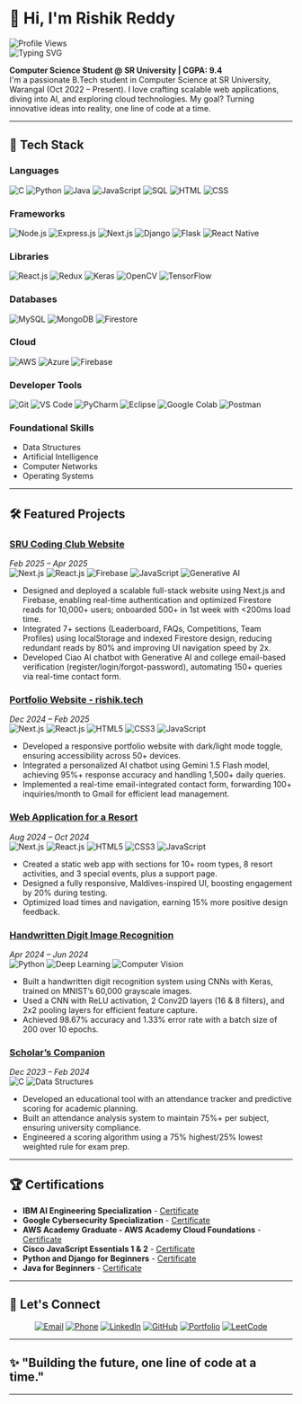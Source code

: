 # 👋 Hi, I'm Rishik Reddy

![Profile Views](https://komarev.com/ghpvc/?username=yourusername&color=blue)  
![Typing SVG](https://readme-typing-svg.herokuapp.com?font=Fira+Code&size=20&pause=1000&color=00FF00&width=435&lines=Full-Stack+Developer+%7C+AI+Enthusiast+%7C+Cloud+Explorer)

**Computer Science Student @ SR University | CGPA: 9.4**  
I'm a passionate B.Tech student in Computer Science at SR University, Warangal (Oct 2022 – Present). I love crafting scalable web applications, diving into AI, and exploring cloud technologies. My goal? Turning innovative ideas into reality, one line of code at a time.

---

## 🚀 Tech Stack

### Languages
![C](https://img.shields.io/badge/-C-00599C?style=flat-square&logo=c&logoColor=white)
![Python](https://img.shields.io/badge/-Python-3776AB?style=flat-square&logo=python&logoColor=white)
![Java](https://img.shields.io/badge/-Java-007396?style=flat-square&logo=java&logoColor=white)
![JavaScript](https://img.shields.io/badge/-JavaScript-F7DF1E?style=flat-square&logo=javascript&logoColor=black)
![SQL](https://img.shields.io/badge/-SQL-4479A1?style=flat-square&logo=postgresql&logoColor=white)
![HTML](https://img.shields.io/badge/-HTML5-E34F26?style=flat-square&logo=html5&logoColor=white)
![CSS](https://img.shields.io/badge/-CSS3-1572B6?style=flat-square&logo=css3&logoColor=white)

### Frameworks
![Node.js](https://img.shields.io/badge/-Node.js-339933?style=flat-square&logo=node.js&logoColor=white)
![Express.js](https://img.shields.io/badge/-Express.js-000000?style=flat-square&logo=express&logoColor=white)
![Next.js](https://img.shields.io/badge/-Next.js-000000?style=flat-square&logo=next.js&logoColor=white)
![Django](https://img.shields.io/badge/-Django-092E20?style=flat-square&logo=django&logoColor=white)
![Flask](https://img.shields.io/badge/-Flask-000000?style=flat-square&logo=flask&logoColor=white)
![React Native](https://img.shields.io/badge/-React_Native-61DAFB?style=flat-square&logo=react&logoColor=black)

### Libraries
![React.js](https://img.shields.io/badge/-React.js-61DAFB?style=flat-square&logo=react&logoColor=black)
![Redux](https://img.shields.io/badge/-Redux-764ABC?style=flat-square&logo=redux&logoColor=white)
![Keras](https://img.shields.io/badge/-Keras-D00000?style=flat-square&logo=keras&logoColor=white)
![OpenCV](https://img.shields.io/badge/-OpenCV-5C3EE8?style=flat-square&logo=opencv&logoColor=white)
![TensorFlow](https://img.shields.io/badge/-TensorFlow-FF6F00?style=flat-square&logo=tensorflow&logoColor=white)

### Databases
![MySQL](https://img.shields.io/badge/-MySQL-4479A1?style=flat-square&logo=mysql&logoColor=white)
![MongoDB](https://img.shields.io/badge/-MongoDB-47A248?style=flat-square&logo=mongodb&logoColor=white)
![Firestore](https://img.shields.io/badge/-Firestore-FFCA28?style=flat-square&logo=google-cloud&logoColor=black)

### Cloud
![AWS](https://img.shields.io/badge/-AWS-232F3E?style=flat-square&logo=amazon-aws&logoColor=white)
![Azure](https://img.shields.io/badge/-Azure-0078D4?style=flat-square&logo=microsoft-azure&logoColor=white)
![Firebase](https://img.shields.io/badge/-Firebase-FFCA28?style=flat-square&logo=firebase&logoColor=black)

### Developer Tools
![Git](https://img.shields.io/badge/-Git-F05032?style=flat-square&logo=git&logoColor=white)
![VS Code](https://img.shields.io/badge/-VS_Code-007ACC?style=flat-square&logo=visual-studio-code&logoColor=white)
![PyCharm](https://img.shields.io/badge/-PyCharm-000000?style=flat-square&logo=pycharm&logoColor=white)
![Eclipse](https://img.shields.io/badge/-Eclipse-2C2255?style=flat-square&logo=eclipse&logoColor=white)
![Google Colab](https://img.shields.io/badge/-Google_Colab-F9AB00?style=flat-square&logo=google-colab&logoColor=white)
![Postman](https://img.shields.io/badge/-Postman-FF6C37?style=flat-square&logo=postman&logoColor=white)

### Foundational Skills
- Data Structures
- Artificial Intelligence
- Computer Networks
- Operating Systems

---

## 🛠️ Featured Projects

### [SRU Coding Club Website](https://github.com/yourusername/sru-coding-club)  
*Feb 2025 – Apr 2025*  
![Next.js](https://img.shields.io/badge/-Next.js-000000?style=flat-square&logo=next.js&logoColor=white)
![React.js](https://img.shields.io/badge/-React.js-61DAFB?style=flat-square&logo=react&logoColor=black)
![Firebase](https://img.shields.io/badge/-Firebase-FFCA28?style=flat-square&logo=firebase&logoColor=black)
![JavaScript](https://img.shields.io/badge/-JavaScript-F7DF1E?style=flat-square&logo=javascript&logoColor=black)
![Generative AI](https://img.shields.io/badge/-Generative_AI-4CAF50?style=flat-square)  
- Designed and deployed a scalable full-stack website using Next.js and Firebase, enabling real-time authentication and optimized Firestore reads for 10,000+ users; onboarded 500+ in 1st week with <200ms load time.  
- Integrated 7+ sections (Leaderboard, FAQs, Competitions, Team Profiles) using localStorage and indexed Firestore design, reducing redundant reads by 80% and improving UI navigation speed by 2x.  
- Developed Ciao AI chatbot with Generative AI and college email-based verification (register/login/forgot-password), automating 150+ queries via real-time contact form.

### [Portfolio Website - rishik.tech](https://rishik.tech)  
*Dec 2024 – Feb 2025*  
![Next.js](https://img.shields.io/badge/-Next.js-000000?style=flat-square&logo=next.js&logoColor=white)
![React.js](https://img.shields.io/badge/-React.js-61DAFB?style=flat-square&logo=react&logoColor=black)
![HTML5](https://img.shields.io/badge/-HTML5-E34F26?style=flat-square&logo=html5&logoColor=white)
![CSS3](https://img.shields.io/badge/-CSS3-1572B6?style=flat-square&logo=css3&logoColor=white)
![JavaScript](https://img.shields.io/badge/-JavaScript-F7DF1E?style=flat-square&logo=javascript&logoColor=black)  
- Developed a responsive portfolio website with dark/light mode toggle, ensuring accessibility across 50+ devices.  
- Integrated a personalized AI chatbot using Gemini 1.5 Flash model, achieving 95%+ response accuracy and handling 1,500+ daily queries.  
- Implemented a real-time email-integrated contact form, forwarding 100+ inquiries/month to Gmail for efficient lead management.

### [Web Application for a Resort](https://github.com/yourusername/resort-web-app)  
*Aug 2024 – Oct 2024*  
![Next.js](https://img.shields.io/badge/-Next.js-000000?style=flat-square&logo=next.js&logoColor=white)
![React.js](https://img.shields.io/badge/-React.js-61DAFB?style=flat-square&logo=react&logoColor=black)
![HTML5](https://img.shields.io/badge/-HTML5-E34F26?style=flat-square&logo=html5&logoColor=white)
![CSS3](https://img.shields.io/badge/-CSS3-1572B6?style=flat-square&logo=css3&logoColor=white)
![JavaScript](https://img.shields.io/badge/-JavaScript-F7DF1E?style=flat-square&logo=javascript&logoColor=black)  
- Created a static web app with sections for 10+ room types, 8 resort activities, and 3 special events, plus a support page.  
- Designed a fully responsive, Maldives-inspired UI, boosting engagement by 20% during testing.  
- Optimized load times and navigation, earning 15% more positive design feedback.

### [Handwritten Digit Image Recognition](https://github.com/yourusername/digit-recognition)  
*Apr 2024 – Jun 2024*  
![Python](https://img.shields.io/badge/-Python-3776AB?style=flat-square&logo=python&logoColor=white)
![Deep Learning](https://img.shields.io/badge/-Deep_Learning-FF6F00?style=flat-square&logo=tensorflow&logoColor=white)
![Computer Vision](https://img.shields.io/badge/-Computer_Vision-5C3EE8?style=flat-square&logo=opencv&logoColor=white)  
- Built a handwritten digit recognition system using CNNs with Keras, trained on MNIST’s 60,000 grayscale images.  
- Used a CNN with ReLU activation, 2 Conv2D layers (16 & 8 filters), and 2x2 pooling layers for efficient feature capture.  
- Achieved 98.67% accuracy and 1.33% error rate with a batch size of 200 over 10 epochs.

### [Scholar’s Companion](https://github.com/yourusername/scholars-companion)  
*Dec 2023 – Feb 2024*  
![C](https://img.shields.io/badge/-C-00599C?style=flat-square&logo=c&logoColor=white)
![Data Structures](https://img.shields.io/badge/-Data_Structures-4CAF50?style=flat-square)  
- Developed an educational tool with an attendance tracker and predictive scoring for academic planning.  
- Built an attendance analysis system to maintain 75%+ per subject, ensuring university compliance.  
- Engineered a scoring algorithm using a 75% highest/25% lowest weighted rule for exam prep.

---

## 🏆 Certifications

- **IBM AI Engineering Specialization** - [Certificate](https://yourcertificate.link)  
- **Google Cybersecurity Specialization** - [Certificate](https://yourcertificate.link)  
- **AWS Academy Graduate - AWS Academy Cloud Foundations** - [Certificate](https://yourcertificate.link)  
- **Cisco JavaScript Essentials 1 & 2** - [Certificate](https://yourcertificate.link)  
- **Python and Django for Beginners** - [Certificate](https://yourcertificate.link)  
- **Java for Beginners** - [Certificate](https://yourcertificate.link)  

---

## 🤝 Let's Connect

<p align="center">
  <a href="mailto:malerishikreddy@gmail.com"><img src="https://img.shields.io/badge/-Email-D14836?style=for-the-badge&logo=gmail&logoColor=white" alt="Email"></a>
  <a href="tel:+918186949881"><img src="https://img.shields.io/badge/-Phone-25D366?style=for-the-badge&logo=whatsapp&logoColor=white" alt="Phone"></a>
  <a href="https://www.linkedin.com/in/yourlinkedin"><img src="https://img.shields.io/badge/-LinkedIn-0077B5?style=for-the-badge&logo=linkedin&logoColor=white" alt="LinkedIn"></a>
  <a href="https://github.com/yourusername"><img src="https://img.shields.io/badge/-GitHub-181717?style=for-the-badge&logo=github&logoColor=white" alt="GitHub"></a>
  <a href="https://rishik.tech"><img src="https://img.shields.io/badge/-Portfolio-000000?style=for-the-badge&logo=about.me&logoColor=white" alt="Portfolio"></a>
  <a href="https://leetcode.com/yourusername"><img src="https://img.shields.io/badge/-LeetCode-FFA116?style=for-the-badge&logo=leetcode&logoColor=black" alt="LeetCode"></a>
</p>

---

## ✨ "Building the future, one line of code at a time."

---